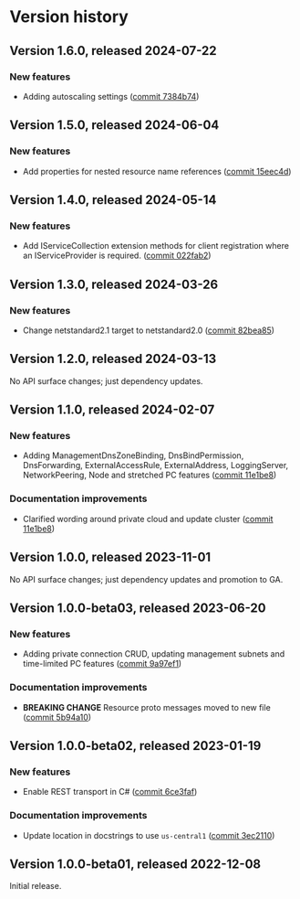 # Version history

## Version 1.6.0, released 2024-07-22

### New features

- Adding autoscaling settings ([commit 7384b74](https://github.com/googleapis/google-cloud-dotnet/commit/7384b7494aed8c08d34a03aa7cb85a88a6230f9f))

## Version 1.5.0, released 2024-06-04

### New features

- Add properties for nested resource name references ([commit 15eec4d](https://github.com/googleapis/google-cloud-dotnet/commit/15eec4dabb9fd3cf3b8f4b978d64b7ba435ca995))

## Version 1.4.0, released 2024-05-14

### New features

- Add IServiceCollection extension methods for client registration where an IServiceProvider is required. ([commit 022fab2](https://github.com/googleapis/google-cloud-dotnet/commit/022fab203f28fb9c608972af7f8b83f571ae5694))

## Version 1.3.0, released 2024-03-26

### New features

- Change netstandard2.1 target to netstandard2.0 ([commit 82bea85](https://github.com/googleapis/google-cloud-dotnet/commit/82bea850661975b9750ac30753528cc9d2e05240))

## Version 1.2.0, released 2024-03-13

No API surface changes; just dependency updates.

## Version 1.1.0, released 2024-02-07

### New features

- Adding ManagementDnsZoneBinding, DnsBindPermission, DnsForwarding, ExternalAccessRule, ExternalAddress, LoggingServer, NetworkPeering, Node and stretched PC features ([commit 11e1be8](https://github.com/googleapis/google-cloud-dotnet/commit/11e1be85ad44b9ba4ef2178c50bd8a6b7a424cf1))

### Documentation improvements

- Clarified wording around private cloud and update cluster ([commit 11e1be8](https://github.com/googleapis/google-cloud-dotnet/commit/11e1be85ad44b9ba4ef2178c50bd8a6b7a424cf1))

## Version 1.0.0, released 2023-11-01

No API surface changes; just dependency updates and promotion to GA.

## Version 1.0.0-beta03, released 2023-06-20

### New features

- Adding private connection CRUD, updating management subnets and time-limited PC features ([commit 9a97ef1](https://github.com/googleapis/google-cloud-dotnet/commit/9a97ef14b85a0d530641bf033f55139af723a5c3))

### Documentation improvements

- **BREAKING CHANGE** Resource proto messages moved to new file ([commit 5b94a10](https://github.com/googleapis/google-cloud-dotnet/commit/5b94a10aea6bf2d7f9e874e16ad02637bc586bb3))
## Version 1.0.0-beta02, released 2023-01-19

### New features

- Enable REST transport in C# ([commit 6ce3faf](https://github.com/googleapis/google-cloud-dotnet/commit/6ce3faf6f74ea6c63e14ee4c77627a6774fb807f))

### Documentation improvements

- Update location in docstrings to use `us-central1` ([commit 3ec2110](https://github.com/googleapis/google-cloud-dotnet/commit/3ec2110e9600ef474d2939749d3981f4eb13e40b))

## Version 1.0.0-beta01, released 2022-12-08

Initial release.
